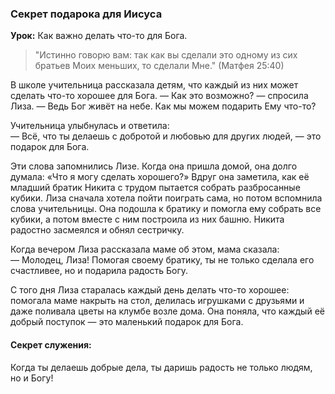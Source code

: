 ### Секрет подарока для Иисуса

**Урок:** Как важно делать что-то для Бога.

> "Истинно говорю вам: так как вы сделали это одному из сих братьев Моих меньших, то сделали Мне." (Матфея 25:40)

В школе учительница рассказала детям, что каждый из них может сделать что-то хорошее для Бога.
— Как это возможно? — спросила Лиза. — Ведь Бог живёт на небе. Как мы можем подарить Ему что-то?  

Учительница улыбнулась и ответила:  
— Всё, что ты делаешь с добротой и любовью для других людей, — это подарок для Бога.  

Эти слова запомнились Лизе. Когда она пришла домой, она долго думала: «Что я могу сделать хорошего?» Вдруг она заметила, как её младший братик Никита с трудом пытается собрать разбросанные кубики. Лиза сначала хотела пойти поиграть сама, но потом вспомнила слова учительницы. Она подошла к братику и помогла ему собрать все кубики, а потом вместе с ним построила из них башню. Никита радостно засмеялся и обнял сестричку.  

Когда вечером Лиза рассказала маме об этом, мама сказала:  
— Молодец, Лиза! Помогая своему братику, ты не только сделала его счастливее, но и подарила радость Богу.  

С того дня Лиза старалась каждый день делать что-то хорошее: помогала маме накрыть на стол, делилась игрушками с друзьями и даже поливала цветы на клумбе возле дома. Она поняла, что каждый её добрый поступок — это маленький подарок для Бога.  

#### Секрет служения:
Когда ты делаешь добрые дела, ты даришь радость не только людям, но и Богу!
